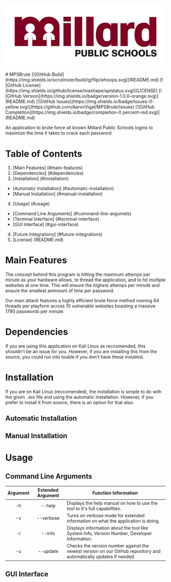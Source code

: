 <p align="center">
  <img src="media/banner.png" />
</p>
# MPSBrute
[![GitHub Build](https://img.shields.io/scrutinizer/build/g/filp/whoops.svg)](README.md)
[![GitHub License](https://img.shields.io/github/license/mashape/apistatus.svg)](LICENSE)
[![GitHub Version](https://img.shields.io/badge/version-1.0.0-orange.svg)](README.md)
[![GitHub Issues](https://img.shields.io/badge/issues-0-yellow.svg)](https://github.com/AaronVigal/MPSBrute/issues)
[![GitHub Completion](https://img.shields.io/badge/completion-0 percent-red.svg)](README.md)


An application to brute force all known Millard Public Schools logins to maximize the time it takes to crack each password

Table of Contents
==================

1. [Main Features] (#main-features)
2. [Dependencies] (#dependencies)
3. [Installation] (#installation)
  * [Automatic Installation] (#automatic-installation)
  * [Manual Installation] (#manual-installation)
4. [Usage] (#usage)
  * [Command Line Arguments] (#command-line-argumets)
  * [Terminal Interface] (#terminal-interface)
  * [GUI Interface] (#gui-interface)
4. [Future Integrations] (#future-integrations)
5. [License] (README.md)

Main Features
=============

The concept behind this program is hitting the maximum attemps per minute as your hardware allows, to thread the application, and to hit multiple websites at one time. This will ensure the highest attemps per minute and ensure the smallest ammount of time per password.

Our main attack features a highly efficient brute force method running 64 threads per playform across 10 vulnerable websites boasting a massive 1790 passwords per minute.

Dependencies
============

If you are using this application on Kali Linux as reccomended, this shouldn't be an issue for you. However, if you are installing this from the source, you could run into touble if you don't have these installed.

Installation
============

If you are on Kali Linux (reccomended), the installation is simple to do with the given <code>.deb</code> file and using the automatic installation. However, if you prefer to install it from source, there is an option for that also.


Automatic Installation
----------------------

Manual Installation
-------------------


Usage
=====

Command Line Arguments
----------------------
| Argument | Extended Argument | Function Information                                                                                               |
|:--------:|:-----------------:|--------------------------------------------------------------------------------------------------------------------|
|    -h    |       --help      | Displays the help manual on how to use the tool to it's full capabilities.                                         |
|    -v    |     --verbose     | Turns on verbose mode for extended information on what the application is doing.                                   |
|    -i    |       --info      | Displays information about the tool like System Info, Version Number, Developer Information.                       |
|    -u    |      --update     | Checks the version number against the newest version on our GitHub repository and automatically updates if needed. |

GUI Interface
-------------
